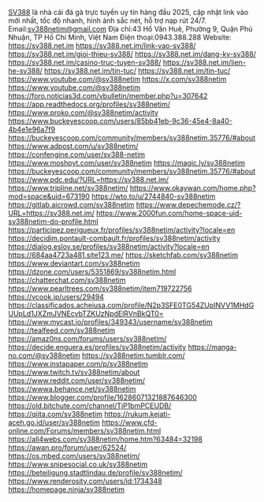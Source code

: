 <a href="https://sv388.net.im">SV388</a>  là nhà cái đá gà trực tuyến uy tín hàng đầu 2025, cập nhật link vào mới nhất, tốc độ nhanh, hình ảnh sắc nét, hỗ trợ nạp rút 24/7.
Email:sv388netim@gmail.com
Địa chỉ:43 Hồ Văn Huê, Phường 9, Quận Phú Nhuận, TP Hồ Chí Minh, Việt Nam
Điện thoại:0943.388.288
Website: <a href="https://sv388.net.im">https://sv388.net.im</a>
<a href="https://sv388.net.im/link-vao-sv388/">https://sv388.net.im/link-vao-sv388/</a>
<a href="https://sv388.net.im/gioi-thieu-sv388/">https://sv388.net.im/gioi-thieu-sv388/</a>
<a href="https://sv388.net.im/dang-ky-sv388/">https://sv388.net.im/dang-ky-sv388/</a>
<a href="https://sv388.net.im/casino-truc-tuyen-sv388/">https://sv388.net.im/casino-truc-tuyen-sv388/</a>
<a href="https://sv388.net.im/lien-he-sv388/">https://sv388.net.im/lien-he-sv388/</a>
<a href="https://sv388.net.im/tin-tuc/">https://sv388.net.im/tin-tuc/</a>
<a href="https://sv388.net.im/tin-tuc/">https://sv388.net.im/tin-tuc/</a>
<a href="https://www.youtube.com/@sv388netim">https://www.youtube.com/@sv388netim</a>
<a href="https://x.com/sv388netim">https://x.com/sv388netim</a>
<a href="https://www.youtube.com/@sv388netim">https://www.youtube.com/@sv388netim</a>
<a href="https://foro.noticias3d.com/vbulletin/member.php?u=307642">https://foro.noticias3d.com/vbulletin/member.php?u=307642</a>
<a href="https://app.readthedocs.org/profiles/sv388netim/">https://app.readthedocs.org/profiles/sv388netim/</a>
<a href="https://www.proko.com/@sv388netim/activity">https://www.proko.com/@sv388netim/activity</a>
<a href="https://www.buckeyescoop.com/users/85bb41eb-9c36-45e4-8a40-4b4e1e96a7f9">https://www.buckeyescoop.com/users/85bb41eb-9c36-45e4-8a40-4b4e1e96a7f9</a>
<a href="https://buckeyescoop.com/community/members/sv388netim.35776/#about">https://buckeyescoop.com/community/members/sv388netim.35776/#about</a>
<a href="https://www.adpost.com/u/sv388netim/">https://www.adpost.com/u/sv388netim/</a>
<a href="https://confengine.com/user/sv388-netim">https://confengine.com/user/sv388-netim</a>
<a href="https://www.moshpyt.com/user/sv388netim">https://www.moshpyt.com/user/sv388netim</a>
<a href="https://magic.ly/sv388netim">https://magic.ly/sv388netim</a>
<a href="https://buckeyescoop.com/community/members/sv388netim.35776/#about">https://buckeyescoop.com/community/members/sv388netim.35776/#about</a>
<a href="https://www.pdc.edu/?URL=https://sv388.net.im/">https://www.pdc.edu/?URL=https://sv388.net.im/</a>
<a href="https://www.tripline.net/sv388netim/">https://www.tripline.net/sv388netim/</a>
<a href="https://www.okaywan.com/home.php?mod=space&uid=673190">https://www.okaywan.com/home.php?mod=space&uid=673190</a>
<a href="https://wto.to/u/2744840-sv388netim">https://wto.to/u/2744840-sv388netim</a>
<a href="https://gitlab.aicrowd.com/sv388netim">https://gitlab.aicrowd.com/sv388netim</a>
<a href="https://www.depechemode.cz/?URL=https://sv388.net.im/">https://www.depechemode.cz/?URL=https://sv388.net.im/</a>
<a href="https://www.2000fun.com/home-space-uid-sv388netim-do-profile.html">https://www.2000fun.com/home-space-uid-sv388netim-do-profile.html</a>
<a href="https://participez.perigueux.fr/profiles/sv388netim/activity?locale=en">https://participez.perigueux.fr/profiles/sv388netim/activity?locale=en</a>
<a href="https://decidim.pontault-combault.fr/profiles/sv388netim/activity">https://decidim.pontault-combault.fr/profiles/sv388netim/activity</a>
<a href="https://dialog.eslov.se/profiles/sv388netim/activity?locale=en">https://dialog.eslov.se/profiles/sv388netim/activity?locale=en</a>
<a href="https://684aa4723a481.site123.me/">https://684aa4723a481.site123.me/</a>
<a href="https://sketchfab.com/sv388netim">https://sketchfab.com/sv388netim</a>
<a href="https://www.deviantart.com/sv388netim">https://www.deviantart.com/sv388netim</a>
<a href="https://dzone.com/users/5351869/sv388netim.html">https://dzone.com/users/5351869/sv388netim.html</a>
<a href="https://chatterchat.com/sv388netim">https://chatterchat.com/sv388netim</a>
<a href="https://www.pearltrees.com/sv388netim/item719722756">https://www.pearltrees.com/sv388netim/item719722756</a>
<a href="https://vcook.jp/users/29494">https://vcook.jp/users/29494</a>
<a href="https://classificados.acheiusa.com/profile/N2p3SFE0TG54ZUpINVV1MHdGUUpLd1JXZmJVNEcvbTZKUzNpdElRVnBkQT0=">https://classificados.acheiusa.com/profile/N2p3SFE0TG54ZUpINVV1MHdGUUpLd1JXZmJVNEcvbTZKUzNpdElRVnBkQT0=</a>
<a href="https://www.mycast.io/profiles/349343/username/sv388netim">https://www.mycast.io/profiles/349343/username/sv388netim</a>
<a href="https://tealfeed.com/sv388netim">https://tealfeed.com/sv388netim</a>
<a href="https://amaz0ns.com/forums/users/sv388netim/">https://amaz0ns.com/forums/users/sv388netim/</a>
<a href="https://decide.enguera.es/profiles/sv388netim/activity">https://decide.enguera.es/profiles/sv388netim/activity</a>
<a href="https://manga-no.com/@sv388netim">https://manga-no.com/@sv388netim</a>
<a href="https://sv388netim.tumblr.com/">https://sv388netim.tumblr.com/</a>
<a href="https://www.instapaper.com/p/sv388netim">https://www.instapaper.com/p/sv388netim</a>
<a href="https://www.twitch.tv/sv388netim/about">https://www.twitch.tv/sv388netim/about</a>
<a href="https://www.reddit.com/user/sv388netim/">https://www.reddit.com/user/sv388netim/</a>
<a href="https://www.behance.net/sv388netim">https://wwwa.behance.net/sv388netim</a>
<a href="https://www.blogger.com/profile/16286071321887646300">https://www.blogger.com/profile/16286071321887646300</a>
<a href="https://old.bitchute.com/channel/TjP1bmPCEUDB/">https://old.bitchute.com/channel/TjP1bmPCEUDB/</a>
<a href="https://qiita.com/sv388netim">https://qiita.com/sv388netim</a>
<a href="https://rukum.kejati-aceh.go.id/user/sv388netim">https://rukum.kejati-aceh.go.id/user/sv388netim</a>
<a href="https://www.cfd-online.com/Forums/members/sv388netim.html">https://www.cfd-online.com/Forums/members/sv388netim.html</a>
<a href="https://all4webs.com/sv388netim/home.htm?63484=32198">https://all4webs.com/sv388netim/home.htm?63484=32198</a>
<a href="https://awan.pro/forum/user/62524/">https://awan.pro/forum/user/62524/</a>
<a href="https://os.mbed.com/users/sv388netim/">https://os.mbed.com/users/sv388netim/</a>
<a href="https://www.snipesocial.co.uk/sv388netim">https://www.snipesocial.co.uk/sv388netim</a>
<a href="https://beteiligung.stadtlindau.de/profile/sv388netim/">https://beteiligung.stadtlindau.de/profile/sv388netim/</a>
<a href="https://www.renderosity.com/users/id:1734348">https://www.renderosity.com/users/id:1734348</a>
<a href="https://homepage.ninja/sv388netim">https://homepage.ninja/sv388netim</a>